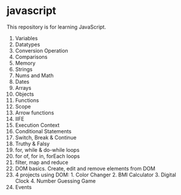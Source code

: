 # javascript
This repository is for learning JavaScript.

1. Variables
2. Datatypes
3. Conversion Operation
4. Comparisons
5. Memory
6. Strings
7. Nums and Math
8. Dates
9. Arrays
10. Objects
11. Functions
12. Scope
13. Arrow functions
14. IIFE
15. Execution Context 
16. Conditional Statements
17. Switch, Break & Continue
18. Truthy & Falsy
19. for, while & do-while loops
20. for of, for in, forEach loops
21. filter, map and reduce
22. DOM basics. Create, edit and remove elements from DOM
23. 4 projects using DOM:
        1. Color Changer
        2. BMI Calculator
        3. Digital Clock
        4. Number Guessing Game
24. Events
